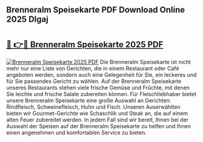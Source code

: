 ## Brenneralm Speisekarte PDF Download Online 2025 Dlgaj

# <h2><a href="http://gcb2zu.nevu.top/?p=Brenneralm+Speisekarte">🔗 👉🔴 Brenneralm Speisekarte 2025 PDF</a></h2>

[![Brenneralm Speisekarte 2025 PDF](https://i.imgur.com/dBaPXMq.png)](http://gcb2zu.nevu.top/?p=Brenneralm+Speisekarte)
Die Brenneralm Speisekarte ist nicht mehr nur eine Liste von Gerichten, die in einem Restaurant oder Café angeboten werden, sondern auch eine Gelegenheit für Sie, ein leckeres und für Sie passendes Gericht zu wählen. Auf der Brenneralm Speisekarte unseres Restaurants stehen viele frische Gemüse und Früchte, mit denen Sie leichte und frische Salate zubereiten können. Für Fleischliebhaber bietet unsere Brenneralm Speisekarte eine große Auswahl an Gerichten: Rindfleisch, Schweinefleisch, Huhn und Fisch. Unseren Auserwählten bieten wir Gourmet-Gerichte wie Schaschlik und Steak an, die auf einem alten Feuer zubereitet werden. In jedem Fall sind wir bereit, Ihnen bei der Auswahl der Speisen auf der Brenneralm Speisekarte zu helfen und Ihnen einen angenehmen und komfortablen Service zu bieten.
